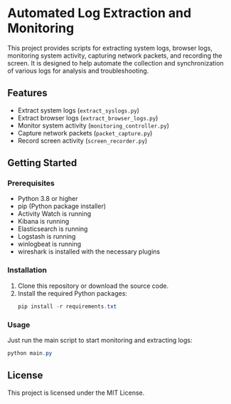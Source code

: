 # Automated Log Extraction and Monitoring

This project provides scripts for extracting system logs, browser logs, monitoring system activity, capturing network packets, and recording the screen. It is designed to help automate the collection and synchronization of various logs for analysis and troubleshooting.

## Features
- Extract system logs (`extract_syslogs.py`)
- Extract browser logs (`extract_browser_logs.py`)
- Monitor system activity (`monitoring_controller.py`)
- Capture network packets (`packet_capture.py`)
- Record screen activity (`screen_recorder.py`)

## Getting Started

### Prerequisites
- Python 3.8 or higher
- pip (Python package installer)
- Activity Watch is running
- Kibana is running
- Elasticsearch is running
- Logstash is running
- winlogbeat is running
- wireshark is installed with the necessary plugins

### Installation
1. Clone this repository or download the source code.
2. Install the required Python packages:
   ```powershell
   pip install -r requirements.txt
   ```

### Usage
Just run the main script to start monitoring and extracting logs:
```powershell
python main.py
```

## License
This project is licensed under the MIT License.
